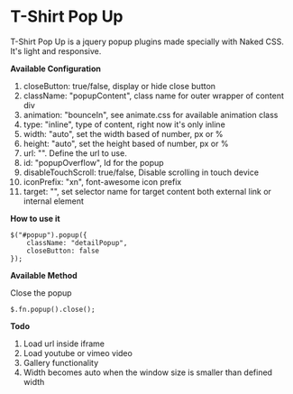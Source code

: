 T-Shirt Pop Up
==============

T-Shirt Pop Up is a jquery popup plugins made specially with Naked CSS. It's light and responsive.

**Available Configuration**

1. closeButton: true/false, display or hide close button
2. className: "popupContent", class name for outer wrapper of content div
3. animation: "bounceIn", see animate.css for available animation class
4. type: "inline", type of content, right now it's only inline
5. width: "auto", set the width based of number, px or %
6. height: "auto", set the height based of number, px or %
7. url: "". Define the url to use.
8. id: "popupOverflow", Id for the popup
9. disableTouchScroll: true/false, Disable scrolling in touch device
10. iconPrefix: "xn", font-awesome icon prefix
11. target: "", set selector name for target content both external link or internal element

**How to use it**

	$("#popup").popup({
		className: "detailPopup",
		closeButton: false
	});

**Available Method**

Close the popup

	$.fn.popup().close();

**Todo**

1. Load url inside iframe
2. Load youtube or vimeo video
3. Gallery functionality
4. Width becomes auto when the window size is smaller than defined width
